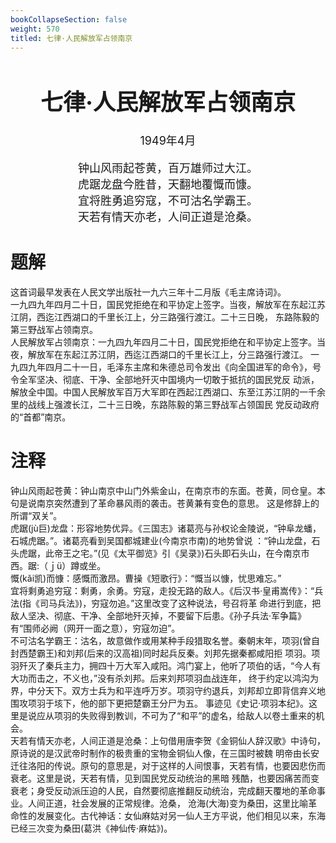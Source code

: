 ```yaml
---
bookCollapseSection: false
weight: 570
titled: 七律·人民解放军占领南京
---
```


<div align="center">

<font size="4">

# 七律·人民解放军占领南京
1949年4月

钟山风雨起苍黄，百万雄师过大江。  
虎踞龙盘今胜昔，天翻地覆慨而慷。  
宜将胜勇追穷寇，不可沽名学霸王。  
天若有情天亦老，人间正道是沧桑。

</font>

</div>

# 题解
这首词最早发表在人民文学出版社一九六三年十二月版《毛主席诗词》。  
一九四九年四月二十日，国民党拒绝在和平协定上签字。当夜，解放军在东起江苏江阴，西迄江西湖口的千里长江上，分三路强行渡江。二十三日晚，
东路陈毅的第三野战军占领南京。  
人民解放军占领南京：一九四九年四月二十日，国民党拒绝在和平协定上签字。当夜，解放军在东起江苏江阴，西迄江西湖口的千里长江上，分三路强行渡江。
一九四九年四月二十一日，毛泽东主席和朱德总司令发出《向全国进军的命令》，号令全军坚决、彻底、干净、全部地歼灭中国境内一切敢于抵抗的国民党反
动派，解放全中国。中国人民解放军百万大军即在西起江西湖口、东至江苏江阴的一千余里的战线上强渡长江，二十三日晚，东路陈毅的第三野战军占领国民
党反动政府的“首都”南京。

# 注释
钟山风雨起苍黄：钟山南京中山门外紫金山，在南京市的东面。苍黄，同仓皇。本句是说南京突然遭到了革命暴风雨的袭击。苍黄兼有变色的意思。
这是修辞上的所谓“双关”。  
虎踞(jù巨)龙盘：形容地势优异。《三国志》诸葛亮与孙权论金陵说，“钟阜龙蟠，石城虎踞。”。诸葛亮看到吴国都城建业(今南京市南)的地势曾说
：“钟山龙盘，石头虎踞，此帝王之宅。”(见《太平御览》引《吴录》)石头即石头山，在今南京市西。踞:（ｊü）蹲或坐。  
慨(kǎi凯)而慷：感慨而激昂。曹操《短歌行》：“慨当以慷，忧思难忘。”  
宜将剩勇追穷寇：剩勇，余勇。穷寇，走投无路的敌人。《后汉书·皇甫嵩传》：“兵法(指《司马兵法》)，穷寇勿追。”这里改变了这种说法，号召将革
命进行到底，把敌人坚决、彻底、干净、全部地歼灭掉，不要留下后患。《孙子兵法·军争篇》有“围师必阙（网开一面之意），穷寇勿迫”。  
不可沽名学霸王：沽名，故意做作或用某种手段猎取名誉。秦朝末年，项羽(曾自封西楚霸王)和刘邦(后来的汉高祖)同时起兵反秦。刘邦先据秦都咸阳拒
项羽。项羽歼灭了秦兵主力，拥四十万大军入咸阳。鸿门宴上，他听了项伯的话，“今人有大功而击之，不义也，”没有杀刘邦。后来刘邦项羽血战连年，
终于约定以鸿沟为界，中分天下。双方士兵为和平连呼万岁。项羽守约退兵，刘邦却立即背信弃义地围攻项羽于垓下，他的部下更把楚霸王分尸为五。
事迹见《史记·项羽本纪》。这里是说应从项羽的失败得到教训，不可为了“和平”的虚名，给敌人以卷土重来的机会。  
天若有情天亦老，人间正道是沧桑：上句借用唐李贺《金铜仙人辞汉歌》中诗句，原诗说的是汉武帝时制作的极贵重的宝物金铜仙人像，在三国时被魏
明帝由长安迁往洛阳的传说。原句的意思是，对于这样的人间恨事，天若有情，也要因悲伤而衰老。这里是说，天若有情，见到国民党反动统治的黑暗
残酷，也要因痛苦而变衰老；身受反动派压迫的人民，自然要彻底推翻反动统治，完成翻天覆地的革命事业。人间正道，社会发展的正常规律。沧桑，
沧海(大海)变为桑田，这里比喻革命性的发展变化。古代神话：女仙麻姑对另一仙人王方平说，他们相见以来，东海已经三次变为桑田(葛洪《神仙传·麻姑》)。